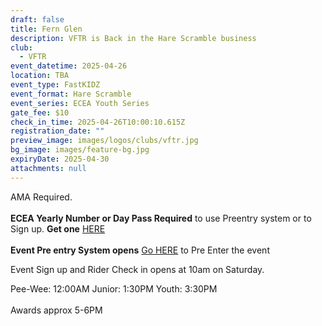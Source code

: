 ```yaml
---
draft: false
title: Fern Glen
description: VFTR is Back in the Hare Scramble business
club:
  - VFTR
event_datetime: 2025-04-26
location: TBA
event_type: FastKIDZ
event_format: Hare Scramble
event_series: ECEA Youth Series
gate_fee: $10
check_in_time: 2025-04-26T10:00:10.615Z
registration_date: ""
preview_image: images/logos/clubs/vftr.jpg
bg_image: images/feature-bg.jpg
expiryDate: 2025-04-30
attachments: null
---
```

AMA Required.\
\
**ECEA Yearly Number or Day Pass Required** to use Preentry system or to Sign up.  **Get one** [HERE ](https://www.moto-tally.com/ECEA/ECEA_PWY/SeriesRegistration.aspx)\
\
**Event Pre entry System opens**    [Go HERE](https://www.moto-tally.com/ECEA/ECEA_PWY/PreEntry.aspx) to Pre Enter the event

Event Sign up and Rider Check in opens at 10am on Saturday.

Pee-Wee: 12:00AM
Junior: 1:30PM
Youth: 3:30PM\
\
Awards approx 5-6PM
